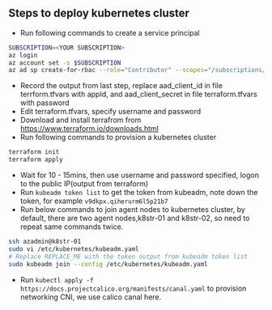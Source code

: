 ## Steps to deploy kubernetes cluster

- Run following commands to create a service principal
```sh
SUBSCRIPTION=<YOUR SUBSCRIPTION>
az login
az account set -s $SUBSCRIPTION
az ad sp create-for-rbac --role="Contributor" --scopes="/subscriptions/$SUBSCRIPTION"
```
- Record the output from last step, replace aad_client_id in file terrform.tfvars with appId, and aad_client_secret in file terraform.tfvars with password
- Edit terraform.tfvars, specify username and password
- Download and install terrafrom from https://www.terraform.io/downloads.html
- Run following commands to provision a kubernetes cluster
```sh
terraform init
terraform apply
```
- Wait for 10 - 15mins, then use username and password specified, logon to the public IP(output from terraform)
- Run `kubeadm token list` to get the token from kubeadm, note down the token, for example `v9dkpx.qiherurm6l5p21b7`
- Run below commands to join agent nodes to kubernetes cluster, by default, there are two agent nodes,k8str-01 and k8str-02, so need to repeat same commands twice.
```sh
ssh azadmin@k8str-01
sudo vi /etc/kubernetes/kubeadm.yaml
# Replace REPLACE_ME with the token output from kubeadm token list
sudo kubeadm join --config /etc/kubernetes/kubeadm.yaml
```
- Run `kubectl apply -f https://docs.projectcalico.org/manifests/canal.yaml` to provision networking CNI, we use calico canal here.